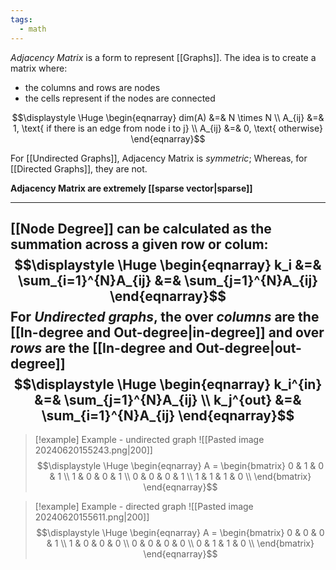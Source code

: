 ```yaml
---
tags:
  - math
---
```

*Adjacency Matrix* is a form to represent [[Graphs]]. The idea is to create a matrix where:
- the columns and rows are nodes
- the cells represent if the nodes are connected

$$\displaystyle \Huge \begin{eqnarray} 
dim(A) &=& N \times N \\
A_{ij} &=& 1, \text{ if there is an edge from node i to j} \\
A_{ij} &=& 0, \text{ otherwise}
\end{eqnarray}$$

For [[Undirected Graphs]], Adjacency Matrix is *symmetric*; Whereas, for [[Directed Graphs]], they are not.

**Adjacency Matrix are extremely [[sparse vector|sparse]]** 

---

[[Node Degree]] can be calculated as the summation across a given row or colum:
$$\displaystyle \Huge \begin{eqnarray} 
k_i &=& \sum_{i=1}^{N}A_{ij} &=& \sum_{j=1}^{N}A_{ij}
\end{eqnarray}$$
For *Undirected graphs*, the over *columns* are the [[In-degree and Out-degree|in-degree]] and over *rows* are the [[In-degree and Out-degree|out-degree]]
$$\displaystyle \Huge \begin{eqnarray} 
k_i^{in} &=& \sum_{j=1}^{N}A_{ij} \\
k_j^{out} &=& \sum_{i=1}^{N}A_{ij}
\end{eqnarray}$$
---


>[!example] Example - undirected graph
>![[Pasted image 20240620155243.png|200]]
>$$\displaystyle \Huge \begin{eqnarray} 
>A = \begin{bmatrix} 
>0 & 1 & 0 & 1 \\ 
>1 & 0 & 0 & 1 \\ 
>0 & 0 & 0 & 1 \\ 
>1 & 1 & 1 & 0 \\ 
>\end{bmatrix}
>\end{eqnarray}$$

>[!example] Example - directed graph
>![[Pasted image 20240620155611.png|200]]
>$$\displaystyle \Huge \begin{eqnarray} 
>A = \begin{bmatrix} 
>0 & 0 & 0 & 1 \\ 
>1 & 0 & 0 & 0 \\ 
>0 & 0 & 0 & 0 \\ 
>0 & 1 & 1 & 0 \\ 
>\end{bmatrix}
>\end{eqnarray}$$

